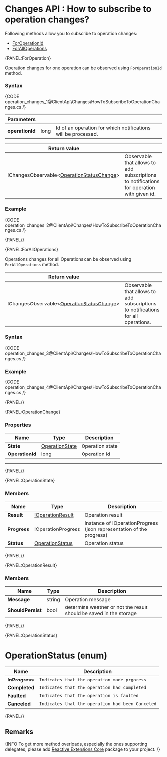 ﻿# Changes API : How to subscribe to operation changes?

Following methods allow you to subscribe to operation changes:

- [ForOperationId](../../client-api/changes/how-to-subscribe-to-operation-changes#foroperation)
- [ForAllOperations](../../client-api/changes/how-to-subscribe-to-operation-changes#foralloperations)

{PANEL:ForOperation}

Operation changes for one operation can be observed using `ForOperationId` method.

### Syntax

{CODE operation_changes_1@ClientApi\Changes\HowToSubscribeToOperationChanges.cs /}

| Parameters | | |
| ------------- | ------------- | ----- |
| **operationId** | long | Id of an operation for which notifications will be processed. |

| Return value | |
| ------------- | ----- |
| IChangesObservable<[OperationStatusChange](../../client-api/changes/how-to-subscribe-to-operation-changes#operationchange)> | Observable that allows to add subscriptions to notifications for operation with given id. |

### Example

{CODE operation_changes_2@ClientApi\Changes\HowToSubscribeToOperationChanges.cs /}

{PANEL/}

{PANEL:ForAllOperations}

Operations changes for all Operations can be observed using `ForAllOperations` method.

| Return value | |
| ------------- | ----- |
| IChangesObservable<[OperationStatusChange](../../client-api/changes/how-to-subscribe-to-operation-changes#operationchange)> | Observable that allows to add subscriptions to notifications for all operations. |

### Syntax

{CODE operation_changes_3@ClientApi\Changes\HowToSubscribeToOperationChanges.cs /}

### Example

{CODE operation_changes_4@ClientApi\Changes\HowToSubscribeToOperationChanges.cs /}

{PANEL/}

{PANEL:OperationChange}

### Properties

| Name | Type | Description |
| ------------- | ------------- | ----- |
| **State** | [OperationState](../../client-api/changes/how-to-subscribe-to-operation-changes#operationstate) | Operation state |
| **OperationId** | long | Operation id |

<hr />
{PANEL/}

{PANEL:OperationState}
### Members

| Name | Type | Description |
| ------------- | ------------- | ----- |
| **Result** | [IOperationResult](../../client-api/changes/how-to-subscribe-to-operation-changes#operationresult) | Operation result |
| **Progress** | IOperationProgress| Instance of IOperationProgress (json representation of the progress) |
| **Status** | [OperationStatus](../../client-api/changes/how-to-subscribe-to-operation-changes#operationstatus) | Operation status |
{PANEL/}

{PANEL:OperationResult}
### Members
| Name | Type | Description |
| ------------- | ------------- | ----- |
| **Message** | string | Operation message |
| **ShouldPersist** | bool | determine weather or not the result should be saved in the storage |
{PANEL/}

{PANEL:OperationStatus}

# OperationStatus (enum)

| Name | Description |
| ---- | ----- |
| **InProgress** | `Indicates that the operation made prgoress` |
| **Completed** | `Indicates that the operation had completed` |
| **Faulted** | `Indicates that the operation is faulted` |
| **Canceled** | `Indicates that the operation had been Canceled` |
{PANEL/}
## Remarks

{INFO To get more method overloads, especially the ones supporting delegates, please add [Reactive Extensions Core](https://www.nuget.org/packages/System.Reactive.Core/) package to your project. /}

